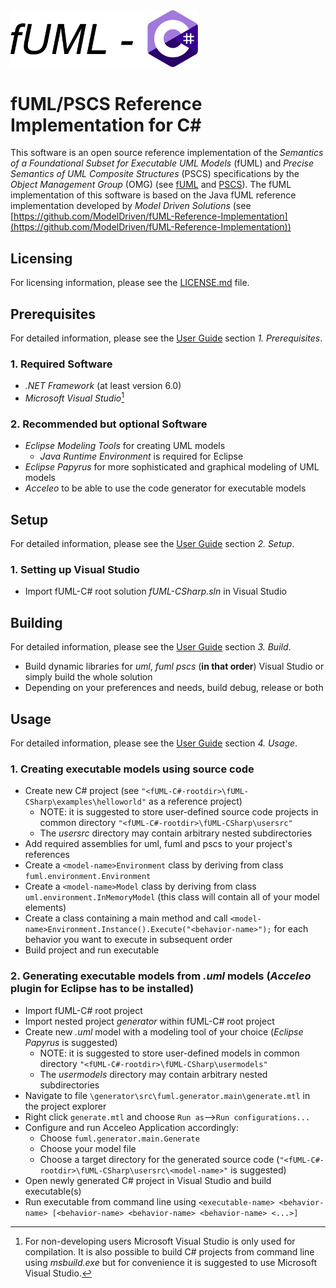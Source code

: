 <img src="logo.png" width="300"/>

# fUML/PSCS Reference Implementation for C#
This software is an open source reference implementation of the *Semantics of a Foundational Subset for Executable UML Models* (fUML) and *Precise Semantics of UML Composite Structures* (PSCS)
specifications by the *Object Management Group* (OMG) (see [fUML](https://www.omg.org/spec/FUML/1.5/About-FUML) and [PSCS](https://www.omg.org/spec/PSCS/1.2/About-PSCS)). 
The fUML implementation of this software is based on the Java fUML reference implementation developed by
*Model Driven Solutions* (see [https://github.com/ModelDriven/fUML-Reference-Implementation](https://github.com/ModelDriven/fUML-Reference-Implementation))

## Licensing
For licensing information, please see the [LICENSE.md](https://github.com/HammerMaximilian/fUML-CSharp/blob/master/LICENSE) file.

## Prerequisites
For detailed information, please see the [User Guide](fUML-CSharp_User_Guide.pdf) section *1. Prerequisites*.
### 1. Required Software
* *.NET Framework* (at least version 6.0)
* *Microsoft Visual Studio*[^1]
[^1]: For non-developing users Microsoft Visual Studio is only used for compilation. It is also possible to build C# projects from command line using *msbuild.exe* but for convenience it is suggested to use Microsoft Visual Studio.
### 2. Recommended but optional Software
* *Eclipse Modeling Tools* for creating UML models
  * *Java Runtime Environment* is required for Eclipse 
* *Eclipse Papyrus* for more sophisticated and graphical modeling of UML models
* *Acceleo* to be able to use the code generator for executable models

## Setup
For detailed information, please see the [User Guide](fUML-CSharp_User_Guide.pdf) section *2. Setup*.
### 1. Setting up Visual Studio
* Import fUML-C# root solution *fUML-CSharp.sln* in Visual Studio

## Building
For detailed information, please see the [User Guide](fUML-CSharp_User_Guide.pdf) section *3. Build*.
* Build dynamic libraries for *uml*, *fuml* *pscs* (**in that order**) Visual Studio or simply build the whole solution
* Depending on your preferences and needs, build debug, release or both

## Usage
For detailed information, please see the [User Guide](fUML-CSharp_User_Guide.pdf) section *4. Usage*.
### 1. Creating executable models using source code
* Create new C# project (see `"<fUML-C#-rootdir>\fUML-CSharp\examples\helloworld"` as a reference project)
  * NOTE: it is suggested to store user-defined source code projects in common directory `"<fUML-C#-rootdir>\fUML-CSharp\usersrc"`
  * The *usersrc* directory may contain arbitrary nested subdirectories
* Add required assemblies for uml, fuml and pscs to your project's references
* Create a `<model-name>Environment` class by deriving from class `fuml.environment.Environment`
* Create a `<model-name>Model` class by deriving from class `uml.environment.InMemoryModel` (this class will contain all of your model elements)
* Create a class containing a main method and call `<model-name>Environment.Instance().Execute("<behavior-name>");` for each behavior you want to execute in subsequent order
* Build project and run executable 
### 2. Generating executable models from *.uml* models (*Acceleo* plugin for Eclipse has to be installed)
* Import fUML-C# root project
* Import nested project *generator* within fUML-C# root project
* Create new *.uml* model with a modeling tool of your choice (*Eclipse Papyrus* is suggested)
  * NOTE: it is suggested to store user-defined models in common directory `"<fUML-C#-rootdir>\fUML-CSharp\usermodels"`
  * The *usermodels* directory may contain arbitrary nested subdirectories
* Navigate to file `\generator\src\fuml.generator.main\generate.mtl` in the project explorer
* Right click `generate.mtl` and choose `Run as`-->`Run configurations...`
* Configure and run Acceleo Application accordingly:
  *  Choose `fuml.generator.main.Generate`
  *  Choose your model file
  *  Choose a target directory for the generated source code (`"<fUML-C#-rootdir>\fUML-CSharp\usersrc\<model-name>"` is suggested)
* Open newly generated C# project in Visual Studio and build executable(s)
* Run executable from command line using `<executable-name> <behavior-name> [<behavior-name> <behavior-name> <behavior-name> <...>]`
